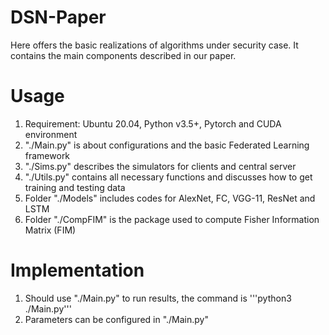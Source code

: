 # DSN-Paper

Here offers the basic realizations of algorithms under security case. It contains the main components described in our paper.

# Usage
1. Requirement: Ubuntu 20.04, Python v3.5+, Pytorch and CUDA environment
2. "./Main.py" is about configurations and the basic Federated Learning framework
3. "./Sims.py" describes the simulators for clients and central server
4. "./Utils.py" contains all necessary functions and discusses how to get training and testing data
5. Folder "./Models" includes codes for AlexNet, FC, VGG-11, ResNet and LSTM
6. Folder "./CompFIM" is the package used to compute Fisher Information Matrix (FIM)

# Implementation
 1. Should use "./Main.py" to run results, the command is '''python3 ./Main.py'''
 2. Parameters can be configured in "./Main.py"
